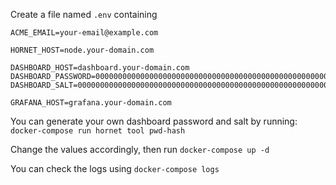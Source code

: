 Create a file named `.env` containing

```
ACME_EMAIL=your-email@example.com

HORNET_HOST=node.your-domain.com

DASHBOARD_HOST=dashboard.your-domain.com
DASHBOARD_PASSWORD=0000000000000000000000000000000000000000000000000000000000000000
DASHBOARD_SALT=0000000000000000000000000000000000000000000000000000000000000000

GRAFANA_HOST=grafana.your-domain.com
```

You can generate your own dashboard password and salt by running:
`docker-compose run hornet tool pwd-hash`

Change the values accordingly, then run `docker-compose up -d`

You can check the logs using `docker-compose logs`
